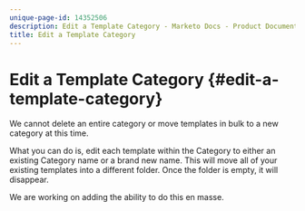 ```yaml
---
unique-page-id: 14352506
description: Edit a Template Category - Marketo Docs - Product Documentation
title: Edit a Template Category
---
```


# Edit a Template Category {#edit-a-template-category}

We cannot delete an entire category or move templates in bulk to a new category at this time.  
  
What you can do is, edit each template within the Category to either an existing Category name or a brand new name. This will move all of your existing templates into a different folder. Once the folder is empty, it will disappear.  
  
We are working on adding the ability to do this en masse.
